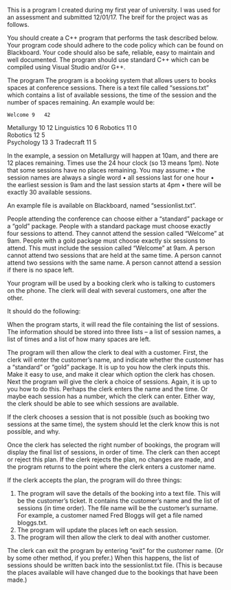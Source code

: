 This is a program I created during my first year of university. I was used for an assessment and submitted 12/01/17. The breif for the project was as follows.

You should create a C++ program that performs the task described below. Your program code should adhere to the code policy which can be found on Blackboard. Your code should also be safe, reliable, easy to maintain and well documented. The program should use standard C++ which can be compiled using Visual Studio and/or G++.

The program
The program is a booking system that allows users to books spaces at conference sessions. There is a text file called “sessions.txt” which contains a list of available sessions, the time of the session and the number of spaces remaining. An example would be:

	Welcome	9	42
Metallurgy	10	12
	Linguistics	10	6
	Robotics	11	0	
Robotics	12	5	
	Psychology	13	3
	Tradecraft	11	5

In the example, a session on Metallurgy will happen at 10am, and there are 12 places remaining. Times use the 24 hour clock (so 13 means 1pm). Note that some sessions have no places remaining.
You may assume:
•	the session names are always a single word
•	all sessions last for one hour
•	the earliest session is 9am and the last session starts at 4pm
•	there will be exactly 30 available sessions.

An example file is available on Blackboard, named “sessionlist.txt”.

People attending the conference can choose either a “standard” package or a “gold” package. People with a standard package must choose exactly four sessions to attend. They cannot attend the session called “Welcome” at 9am.
People with a gold package must choose exactly six sessions to attend. This must include the session called “Welcome” at 9am.
A person cannot attend two sessions that are held at the same time.
A person cannot attend two sessions with the same name.
A person cannot attend a session if there is no space left.

Your program will be used by a booking clerk who is talking to customers on the phone. The clerk will deal with several customers, one after the other.

It should do the following:

When the program starts, it will read the file containing the list of sessions. The information should be stored into three lists – a list of session names, a list of times and a list of how many spaces are left.

The program will then allow the clerk to deal with a customer. First, the clerk will enter the customer’s name, and indicate whether the customer has a “standard” or “gold” package. It is up to you how the clerk inputs this. Make it easy to use, and make it clear which option the clerk has chosen.
Next the program will give the clerk a choice of sessions. Again, it is up to you how to do this. Perhaps the clerk enters the name and the time. Or maybe each session has a number, which the clerk can enter. Either way, the clerk should be able to see which sessions are available.

If the clerk chooses a session that is not possible (such as booking two sessions at the same time), the system should let the clerk know this is not possible, and why.

Once the clerk has selected the right number of bookings, the program will display the final list of sessions, in order of time. The clerk can then accept or reject this plan. If the clerk rejects the plan, no changes are made, and the program returns to the point where the clerk enters a customer name.

If the clerk accepts the plan, the program will do three things:
1.	The program will save the details of the booking into a text file. This will be the customer’s ticket. It contains the customer’s name and the list of sessions (in time order). The file name will be the customer’s surname. For example, a customer named Fred Bloggs will get a file named bloggs.txt.
2.	The program will update the places left on each session.
3.	The program will then allow the clerk to deal with another customer.

The clerk can exit the program by entering “exit” for the customer name. (Or by some other method, if you prefer.) When this happens, the list of sessions should be written back into the sessionlist.txt file. (This is because the places available will have changed due to the bookings that have been made.) 
